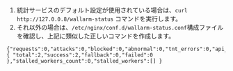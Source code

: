 1. 統計サービスのデフォルト設定が使用されている場合は、`curl http://127.0.0.8/wallarm-status` コマンドを実行します。
2. それ以外の場合は、`/etc/nginx/conf.d/wallarm-status.conf`構成ファイルを確認し、上記に類似した正しいコマンドを作成します。

```
{"requests":0,"attacks":0,"blocked":0,"abnormal":0,"tnt_errors":0,"api_errors":0,"requests_lost":0,"segfaults":0,"memfaults":0,"softmemfaults":0,"time_detect":0,"db_id":46,"lom_id":4,"proton_instances": { "total":2,"success":2,"fallback":0,"failed":0 },"stalled_workers_count":0,"stalled_workers":[] }
```